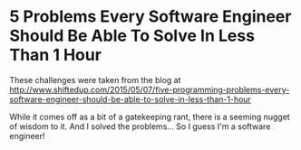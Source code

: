 # 5 Problems Every Software Engineer Should Be Able To Solve In Less Than 1 Hour
These challenges were taken from the blog at http://www.shiftedup.com/2015/05/07/five-programming-problems-every-software-engineer-should-be-able-to-solve-in-less-than-1-hour

While it comes off as a bit of a gatekeeping rant, there is a seeming nugget of wisdom to it.
And I solved the problems... So I guess I'm a software engineer!
